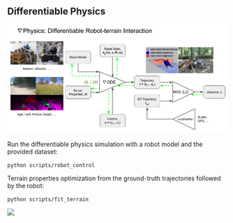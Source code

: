 ## Differentiable Physics
![](./imgs/diffphysics.png)

Run the differentiable physics simulation with a robot model and the provided dataset:
```commandline
python scripts/robot_control
```

Terrain properties optimization from the ground-truth trajectories followed by the robot:
```commandline
python scripts/fit_terrain
```

![](./imgs/hm_learning.gif)
